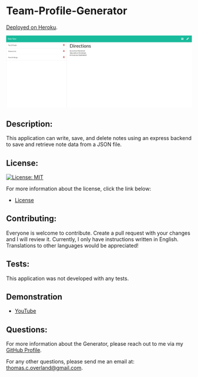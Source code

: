 # Team-Profile-Generator

[Deployed on Heroku](https://aqueous-spire-77025.herokuapp.com/).

![Screenshot of Application](https://github.com/TomOverland/Note-Taker/blob/master/public/assets/images/Note_Taker.JPG)

## Description:

This application can write, save, and delete notes using an express backend to save and retrieve note data from a JSON file.

## License:

[![License: MIT](https://img.shields.io/badge/License-MIT-yellow.svg)](https://opensource.org/licenses/MIT)

For more information about the license, click the link below:

- [License](https://opensource.org/licenses/)

## Contributing:

Everyone is welcome to contribute. Create a pull request with your changes and I will review it. Currently, I only have instructions written in English. Translations to other languages would be appreciated!

## Tests:

This application was not developed with any tests.

## Demonstration

- [YouTube](https://youtu.be/NF7C_RKhBU4)

## Questions:

For more information about the Generator, please reach out to me via my [GitHub Profile](https://github.com/TomOverland).

For any other questions, please send me an email at: thomas.c.overland@gmail.com.

